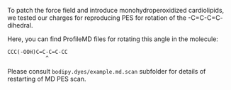 To patch the force field and introduce monohydroperoxidized cardiolipids, we tested our charges for reproducing PES for rotation of the -C=C-C=C- dihedral.

Here, you can find ProfileMD files for rotating this angle in the molecule:
                 
    CCC(-OOH)C=C-C=C-CC
                ^

Please consult `bodipy.dyes/example.md.scan` subfolder for details of restarting of MD PES scan.
